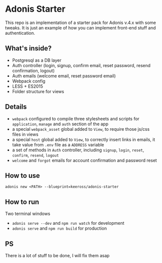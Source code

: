# Adonis Starter

This repo is an implementation of a starter pack for Adonis v.4.x with some tweaks.
It is just an example of how you can implement front-end stuff and authentication.

## What's inside?

- Postgresql as a DB layer
- Auth controller (login, signup, confirm email, reset password, resend confirmation, logout)
- Auth emails (welcome email, reset password email)
- Webpack config
- LESS + ES2015
- Folder structure for views

## Details
- `webpack` configured to compile three stylesheets and scripts for `application`, `manage` and `auth` section of the app
- a special `webpack_asset` global added to `View`, to require those js/css files in views
- a special `host` global added to `View`, to correctly insert links in emails, it take value from `.env` file as a `ADDRESS` variable
- a set of methods in `Auth` controller, including `signup`, `login`, `reset`, `confirm`, `resend`, `logout`
- `welcome` and `forgot` emails for account confirmation and password reset

## How to use
`adonis new <PATH> --blueprint=keeross/adonis-starter`

## How to run
Two terminal windows
- `adonis serve --dev` and `npm run watch` for development 
- `adonis serve` and `npm run build` for production 

## PS
There is a lot of stuff to be done, I will fix them asap
